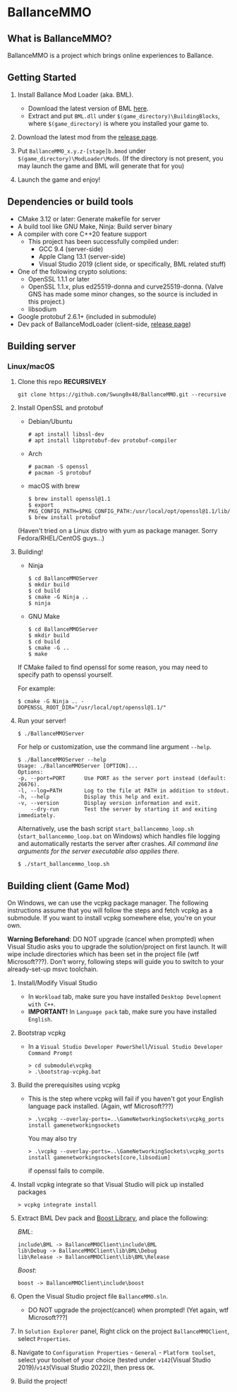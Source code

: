 # BallanceMMO

## What is BallanceMMO?

BallanceMMO is a project which brings online experiences to Ballance.

## Getting Started

1. Install Ballance Mod Loader (aka. BML).
    - Download the latest version of BML [here](https://github.com/Gamepiaynmo/BallanceModLoader/releases).
    - Extract and put `BML.dll` under `$(game_directory)\BuildingBlocks`, where `$(game_directory)` is where you installed your game to.
2. Download the latest mod from the [release page](https://github.com/Swung0x48/BallanceMMO/releases).

3. Put `BallanceMMO_x.y.z-[stage]b.bmod` under `$(game_directory)\ModLoader\Mods`. (If the directory is not present, you may launch the game and BML will generate that for you)

4. Launch the game and enjoy!

## Dependencies or build tools

- CMake 3.12 or later: Generate makefile for server
- A build tool like GNU Make, Ninja: Build server binary
- A compiler with core C++20 feature support
  - This project has been successfully compiled under:
    - GCC 9.4 (server-side)
    - Apple Clang 13.1 (server-side)
    - Visual Studio 2019 (client side, or specifically, BML related stuff)
- One of the following crypto solutions:
  - OpenSSL 1.1.1 or later
  - OpenSSL 1.1.x, plus ed25519-donna and curve25519-donna. (Valve GNS has made some minor changes, so the source is included in this project.)
  - libsodium
- Google protobuf 2.6.1+ (included in submodule)
- Dev pack of BallanceModLoader (client-side, [release page](https://github.com/Gamepiaynmo/BallanceModLoader/releases))


## Building server

### Linux/macOS

1. Clone this repo __RECURSIVELY__

    ```commandline
    git clone https://github.com/Swung0x48/BallanceMMO.git --recursive
    ```

2. Install OpenSSL and protobuf

    - Debian/Ubuntu
        ```commandline
        # apt install libssl-dev
        # apt install libprotobuf-dev protobuf-compiler
        ```

    - Arch
        ```commandline
        # pacman -S openssl
        # pacman -S protobuf
        ```

    - macOS with brew
        ```commandline
        $ brew install openssl@1.1
        $ export PKG_CONFIG_PATH=$PKG_CONFIG_PATH:/usr/local/opt/openssl@1.1/lib/pkgconfig
        $ brew install protobuf
        ```

    (Haven't tried on a Linux distro with yum as package manager. Sorry Fedora/RHEL/CentOS guys...)

3. Building!

    - Ninja
        ```commandline
        $ cd BallanceMMOServer
        $ mkdir build
        $ cd build
        $ cmake -G Ninja ..
        $ ninja
        ```

    - GNU Make
        ```commandline
        $ cd BallanceMMOServer
        $ mkdir build
        $ cd build
        $ cmake -G ..
        $ make
        ```

    If CMake failed to find openssl for some reason, you may need to specify path to openssl yourself.

    For example:
    ```commandline
    $ cmake -G Ninja .. -DOPENSSL_ROOT_DIR="/usr/local/opt/openssl@1.1/"
    ```

4. Run your server!

    ```commandline
    $ ./BallanceMMOServer
    ```

    For help or customization, use the command line argument `--help`.

    ```commandline
    $ ./BallanceMMOServer --help
    Usage: ./BallanceMMOServer [OPTION]...
    Options:
    -p, --port=PORT      Use PORT as the server port instead (default: 26676).
    -l, --log=PATH       Log to the file at PATH in addition to stdout.
    -h, --help           Display this help and exit.
    -v, --version        Display version information and exit.
        --dry-run        Test the server by starting it and exiting immediately.
    ```

    Alternatively, use the bash script `start_ballancemmo_loop.sh` (`start_ballancemmo_loop.bat` on Windows) which handles file logging and automatically restarts the server after crashes. *All command line arguments for the server executable also applies there.*

    ```commandline
    $ ./start_ballancemmo_loop.sh
    ```

## Building client (Game Mod)

On Windows, we can use the vcpkg package manager. The following instructions assume that you will follow the steps and fetch vcpkg as a submodule. If you want to install vcpkg somewhere else, you're on your own.

__Warning Beforehand__: DO NOT upgrade (cancel when prompted) when Visual Studio asks you to upgrade the solution/project on first launch. It will wipe include directories which has been set in the project file (wtf Microsoft???). Don't worry, following steps will guide you to switch to your already-set-up msvc toolchain.

1. Install/Modify Visual Studio
    - In `Workload` tab, make sure you have installed `Desktop Development with C++`.
    - __IMPORTANT!__ In `Language pack` tab, make sure you have installed `English`.

2. Bootstrap vcpkg
    - In a `Visual Studio Developer PowerShell`/`Visual Studio Developer Command Prompt`

        ```commandline
        > cd submodule\vcpkg
        > .\bootstrap-vcpkg.bat
        ```

3. Build the prerequisites using vcpkg

    - This is the step where vcpkg will fail if you haven't got your English language pack installed. (Again, wtf Microsoft???)
        ```commandline
        > .\vcpkg --overlay-ports=..\GameNetworkingSockets\vcpkg_ports install gamenetworkingsockets
        ```
        You may also try
        ```commandline
        > .\vcpkg --overlay-ports=..\GameNetworkingSockets\vcpkg_ports install gamenetworkingsockets[core,libsodium]
        ```
        if openssl fails to compile.

4. Install vcpkg integrate so that Visual Studio will pick up installed packages
    ```commandline
    > vcpkg integrate install
    ```

5. Extract BML Dev pack and [Boost Library](https://www.boost.org/users/download/), and place the following:

    *BML*:
    ```
    include\BML -> BallanceMMOClient\include\BML
    lib\Debug -> BallanceMMOClient\lib\BML\Debug
    lib\Release -> BallanceMMOClient\lib\BML\Release
    ```
    *Boost*:
    ```
    boost -> BallanceMMOClient\include\boost
    ```

6. Open the Visual Studio project file `BallanceMMO.sln`. 
    - DO NOT upgrade the project(cancel) when prompted! (Yet again, wtf Microsoft???)

7. In `Solution Explorer` panel, Right click on the project `BallanceMMOClient`, select `Properties`.

8. Navigate to `Configuration Properties` - `General` - `Platform toolset`, select your toolset of your choice (tested under `v142`(Visual Studio 2019)/`v143`(Visual Studio 2022)), then press `OK`.

9. Build the project!
